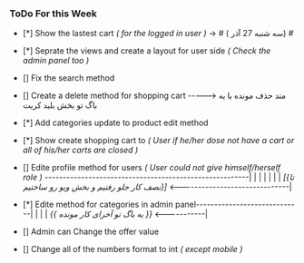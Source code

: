 ### ToDo For this Week ###

- [*] Show the lastest cart *( for the logged in user )* -> # (  سه شنبه  27 آذر) #
- [*] Seprate the views and create a layout for user side *( Check the admin panel too )*
- [] Fix the search method 
- [] Create a delete method for shopping cart -----> متد حذف مونده با یه باگ تو بخش بلید کریت
- [*] Add categories update to product edit method
- [*] Show create shopping cart to *( User if he/her dose not have a cart or all of his/her carts are closed )*
- [] Edite profile method for users *( User could not give himself/herself role )* --------------------------------------------------------|
                                                                                                                                           |
                                                                                                                                           |
                                                                                                                                           |
                                                                                                                                           |
                                                                                                                                           |
                                                                                                                                           |
                                                       *[{تا نصف کار جلو رفتیم و بخش ویو رو ساختیم}]*       <------------------------------|


- [*] Edite method for categories in admin panel-----------------------------|
                                                                             |
                                                                             |
                                                                             |
                        *{{ یه باگ تو آخرای کار مونده }}*        <-----------|
- [] Admin can Change the offer value 
- [] Change all of the numbers format to int *( except mobile )* 














